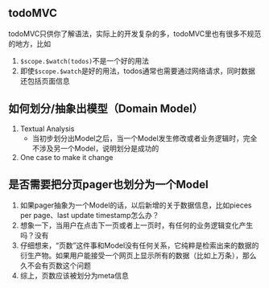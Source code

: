 ## todoMVC

todoMVC只供你了解语法，实际上的开发复杂的多，todoMVC里也有很多不规范的地方，比如

1. `$scope.$watch(todos)`不是一个好的用法
2. 即使`$scope.$watch`是好的用法，todos通常也需要通过网络请求，同时数据还包括页面信息

## 如何划分/抽象出模型（Domain Model）

1. Textual Analysis
	- 当初步划分出Model之后，当一个Model发生修改或者业务逻辑时，完全不涉及另一个Model，说明划分是成功的
2. One case to make it change

## 是否需要把分页pager也划分为一个Model

1. 如果pager抽象为一个Model的话，以后新增的关于数据信息，比如pieces per page、last update timestamp怎么办？
2. 想象一下，当用户在点击下一页或者上一页时，有任何的业务逻辑变化产生吗？没有
3. 仔细想来，“页数”这件事和Model没有任何关系，它纯粹是检索出来的数据的衍生产物。如果用户能接受一个网页上显示所有的数据（比如上万条），那么久不会有页数这个问题
4. 综上，页数应该被划分为meta信息